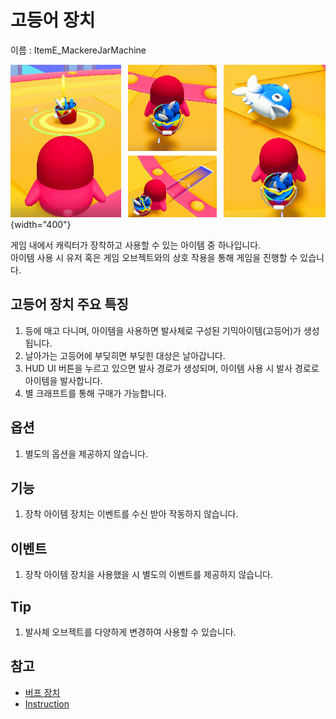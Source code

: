 # 고등어 장치

이름 : ItemE_MackereJarMachine

![Equip-MackereJarMachine-Device](media/images/Equip-MackereJarMachine-Device.png) {width="400"}

게임 내에서 캐릭터가 장착하고 사용할 수 있는 아이템 중 하나입니다.  
아이템 사용 시 유저 혹은 게임 오브젝트와의 상호 작용을 통해 게임을 진행할 수 있습니다.


## 고등어 장치 주요 특징
1. 등에 매고 다니며, 아이템을 사용하면 발사체로 구성된 기믹아이템(고등어)가 생성됩니다.
2. 날아가는 고등어에 부딪히면 부딪힌 대상은 날아갑니다.
3. HUD UI 버튼을 누르고 있으면 발사 경로가 생성되며, 아이템 사용 시 발사 경로로 아이템을 발사합니다.
4. 별 크래프트를 통해 구매가 가능합니다.


## 옵션
1. 별도의 옵션을 제공하지 않습니다.


## 기능
1. 장착 아이템 장치는 이벤트를 수신 받아 작동하지 않습니다.


## 이벤트
1. 장착 아이템 장치을 사용했을 시 별도의 이벤트를 제공하지 않습니다.


## Tip
1. 발사체 오브젝트를 다양하게 변경하여 사용할 수 있습니다.


## 참고

- [버프 장치](Buff-System.md)
- [Instruction](Instruction.md)